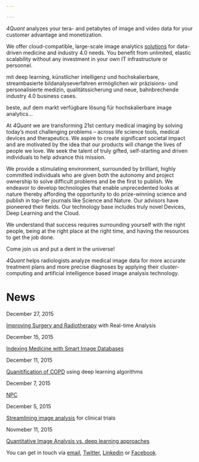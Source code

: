 ```yaml
---

---
```


*4Quant* analyzes your tera- and petabytes of image and video data for your customer advantage and monetization.

We offer cloud-compatible, large-scale image analytics [solutions](solutions.html) for data-driven medicine and industry 4.0 needs. You benefit from unlimited, elastic scalability without any investment in your own IT infrastructure or personnel.

mit deep learning, künstlicher intelligenz und hochskalierbare, streambasierte bildanalyseverfahren ermöglichen wir präzisions- und personalisierte medizin, qualitätssicherung und neue, bahnbrechende industry 4.0 business cases.

beste, auf dem markt verfügbare lösung für hochskalierbare image analytics...


At *4Quant* we are transforming 21st century medical imaging by solving today’s most challenging problems – across life science tools, medical devices and therapeutics. We aspire to create significant societal impact and are motivated by the idea that our products will change the lives of people we love. We seek the talent of truly gifted, self-starting and driven individuals to help advance this mission.

We provide a stimulating environment, surrounded by brilliant, highly committed individuals who are given both the autonomy and project ownership to solve difficult problems and be the first to publish. We endeavor to develop technologies that enable unprecedented looks at nature thereby affording the opportunity to do prize-winning science and publish in top-tier journals like Science and Nature. Our advisors have pioneered their fields. Our technology base includes truly novel Devices, Deep Learning and the Cloud.

We understand that success requires surrounding yourself with the right people, being at the right place at the right time, and having the resources to get the job done.

Come join us and put a dent in the universe!

*4Quant* helps radiologists analyze medical image data for more accurate treatment plans and more precise diagnoses by applying their cluster-computing and artificial intelligence based image analysis technology.


# News

<div class="news">
  <div>December 27, 2015</div>
  <p>
    <a href="Realtime-MRI-Segmentation.html">Improving Surgery and Radiotherapy</a> with Real-time Analysis
  </p>
  <div>December 15, 2015</div>
  <p>
    <a href="indexing.html">Indexing Medicine with Smart Image Databases</a>
  </p>
  <div>December 11, 2015</div>
  <p>
    <a href="copd.html">Quanitification of COPD</a> using deep learning algorithms
  </p>
  <div>December 7, 2015</div>
  <p>
    <a href="npc.html">NPC</a>
  </p>
  <div>December 5, 2015</div>
  <p>
    <a href="streamline.html">Streamlining image analysis</a> for clinical trials
  </p>
  <div>Novmeber 11, 2015</div>
  <p>
    <a href="comparison.html">Quantitative Image Analysis vs. deep learning approaches</a>
  </p>
</div>

You can get in touch via <a href='mailto&#58;&#105;&#37;&#54;&#69;&#102;&#111;&#64;4&#37;71u%&#54;1nt&#46;com'>email</a>, [Twitter](https://twitter.com/4quant), [Linkedin](https://www.linkedin.com/company/4quant) or [Facebook](https://www.facebook.com/4quant/).

